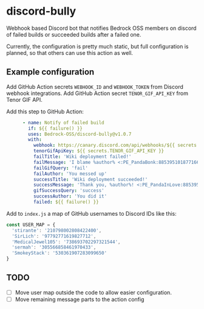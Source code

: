 # discord-bully

Webhook based Discord bot that notifies Bedrock OSS members on discord of failed builds or succeeded builds after a failed one.

Currently, the configuration is pretty much static, but full configuration is planned, so that others can use this action as well.

## Example configuration

Add GitHub Action secrets `WEBHOOK_ID` and `WEBHOOK_TOKEN` from Discord webhook integrations.
Add GitHub Action secret `TENOR_GIF_API_KEY` from Tenor GIF API.

Add this step to GitHub Action:
```yaml
      - name: Notify of failed build
        if: ${{ failure() }}
        uses: Bedrock-OSS/discord-bully@v1.0.7
        with:
          webhook: https://canary.discord.com/api/webhooks/${{ secrets.WEBHOOK_ID }}/${{ secrets.WEBHOOK_TOKEN }}
          tenorGifApiKey: ${{ secrets.TENOR_GIF_API_KEY }}
          failTitle: 'Wiki deployment failed!'
          failMessage: 'I blame %author% <:PE_PandaBonk:885395101877166110>'
          failGifQuery: 'fail'
          failAuthor: 'You messed up'
          successTitle: 'Wiki deployment succeeded!'
          successMessage: 'Thank you, %author%! <:PE_PandaInLove:885395799029194853>'
          gifSuccessQuery: 'success'
          successAuthor: 'You did it'
          failed: ${{ failure() }}
```

Add to `index.js` a map of GitHub usernames to Discord IDs like this:
```js
const USER_MAP = {
  'stirante': '210798002808422400',
  'SirLich': '97792771619827712',
  'MedicalJewel105': '738693702297321544',
  'sermah': '305566858461970433',
  'SmokeyStack': '530361907283099650'
}
```

## TODO

- [ ] Move user map outside the code to allow easier configuration.
- [ ] Move remaining message parts to the action config

